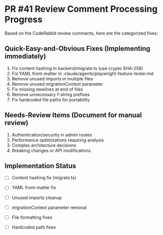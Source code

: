 # PR #41 Review Comment Processing Progress

Based on the CodeRabbit review comments, here are the categorized fixes:

## Quick-Easy-and-Obvious Fixes (Implementing immediately)
1. Fix content hashing in backend/migrate.ts (use crypto SHA-256)
2. Fix YAML front-matter in .claude/agents/playwright-feature-tester.md  
3. Remove unused imports in multiple files
4. Remove unused migrationContext parameter
5. Fix missing newlines at end of files
6. Remove unnecessary f-string prefixes
7. Fix hardcoded file paths for portability

## Needs-Review Items (Document for manual review)
1. Authentication/security in admin routes
2. Performance optimizations requiring analysis
3. Complex architecture decisions
4. Breaking changes or API modifications

## Implementation Status
- [ ] Content hashing fix (migrate.ts)
- [ ] YAML front-matter fix  
- [ ] Unused imports cleanup
- [ ] migrationContext parameter removal
- [ ] File formatting fixes
- [ ] Hardcoded path fixes


